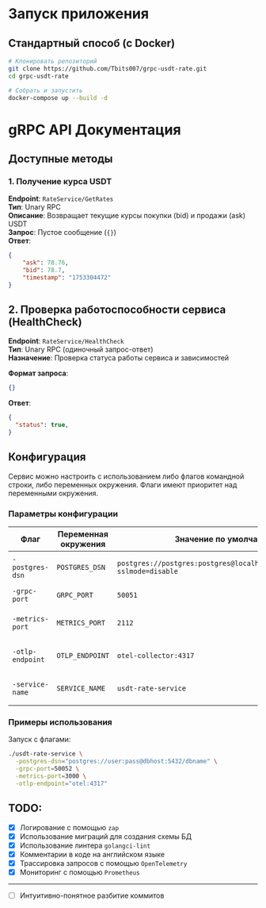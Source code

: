 # Запуск приложения

## Стандартный способ (с Docker)

```bash
# Клонировать репозиторий
git clone https://github.com/Tbits007/grpc-usdt-rate.git
cd grpc-usdt-rate

# Собрать и запустить
docker-compose up --build -d
```

# gRPC API Документация

## Доступные методы

### 1. Получение курса USDT
**Endpoint**: `RateService/GetRates`  
**Тип**: Unary RPC  
**Описание**: Возвращает текущие курсы покупки (bid) и продажи (ask) USDT  
**Запрос**: Пустое сообщение (`{}`)  
**Ответ**: 
```json
{
    "ask": 78.76,
    "bid": 78.7,
    "timestamp": "1753304472"
}
```

## 2. Проверка работоспособности сервиса (HealthCheck)

**Endpoint**: `RateService/HealthCheck`  
**Тип**: Unary RPC (одиночный запрос-ответ)  
**Назначение**: Проверка статуса работы сервиса и зависимостей  

**Формат запроса**:
```json
{}
```
**Ответ**: 
```json
{
  "status": true,
}
```

## Конфигурация

Сервис можно настроить с использованием либо флагов командной строки, либо переменных окружения. Флаги имеют приоритет над переменными окружения.

### Параметры конфигурации

| Флаг            | Переменная окружения | Значение по умолчанию                              | Описание                               |
|-----------------|-----------------------|----------------------------------------------------|----------------------------------------|
| `-postgres-dsn` | `POSTGRES_DSN`        | `postgres://postgres:postgres@localhost:5432/postgres?sslmode=disable` | Строка подключения к PostgreSQL |
| `-grpc-port`    | `GRPC_PORT`           | `50051`                                            | Порт gRPC сервера                     |
| `-metrics-port` | `METRICS_PORT`        | `2112`                                             | Порт сервера метрик                   |
| `-otlp-endpoint`| `OTLP_ENDPOINT`       | `otel-collector:4317`                              | Endpoint OTLP коллектора               |
| `-service-name` | `SERVICE_NAME`        | `usdt-rate-service`                                | Имя сервиса для трейсинга              |

### Примеры использования

Запуск с флагами:
```bash
./usdt-rate-service \
  -postgres-dsn="postgres://user:pass@dbhost:5432/dbname" \
  -grpc-port=50052 \
  -metrics-port=3000 \
  -otlp-endpoint="otel:4317"
```

## TODO:

- [x] Логирование с помощью `zap`
- [x] Использование миграций для создания схемы БД
- [x] Использование линтера `golangci-lint`
- [x] Комментарии в коде на английском языке
- [x] Трассировка запросов с помощью `OpenTelemetry`
- [x] Мониторинг с помощью `Prometheus`

---

- [ ] Интуитивно-понятное разбитие коммитов

